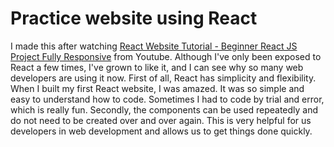 # Practice website using React

I made this after watching [React Website Tutorial - Beginner React JS Project Fully Responsive](https://www.youtube.com/watch?v=I2UBjN5ER4s&t=23s) from Youtube.
Although I've only been exposed to React a few times, I've grown to like it, and I can see why so many web developers are using it now. 
First of all, React has simplicity and flexibility. When I built my first React website, I was amazed. It was so simple and easy to understand how to code. 
Sometimes I had to code by trial and error, which is really fun. Secondly, the components can be used repeatedly and do not need to be created over and over again. 
This is very helpful for us developers in web development and allows us to get things done quickly.

